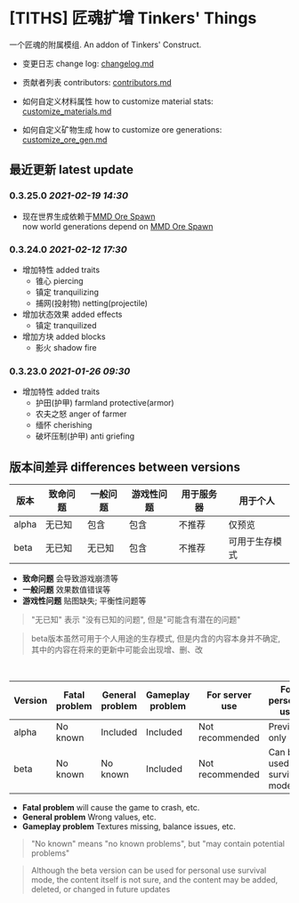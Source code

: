 # [TITHS] 匠魂扩增 Tinkers' Things

一个匠魂的附属模组. An addon of Tinkers' Construct.

* 变更日志 change log: [changelog.md](changelog.md)
* 贡献者列表 contributors: [contributors.md](contributors.md)

* 如何自定义材料属性 how to customize material stats: [customize_materials.md](customize_materials.md)
* 如何自定义矿物生成 how to customize ore generations: [customize_ore_gen.md](customize_ore_gen.md)

## 最近更新 latest update

### 0.3.25.0 _2021-02-19 14:30_

* 现在世界生成依赖于[MMD Ore Spawn](https://github.com/MinecraftModDevelopmentMods/OreSpawn)  
  now world generations depend on [MMD Ore Spawn](https://github.com/MinecraftModDevelopmentMods/OreSpawn)

### 0.3.24.0 _2021-02-12 17:30_

* 增加特性 added traits
  * 锥心 piercing
  * 镇定 tranquilizing
  * 捕网(投射物) netting(projectile)
* 增加状态效果 added effects
  * 镇定 tranquilized
* 增加方块 added blocks
  * 影火 shadow fire

### 0.3.23.0 _2021-01-26 09:30_

* 增加特性 added traits
  * 护田(护甲) farmland protective(armor)
  * 农夫之怒 anger of farmer
  * 缅怀 cherishing
  * 破坏压制(护甲) anti griefing

## 版本间差异 differences between versions

版本|致命问题|一般问题|游戏性问题|用于服务器|用于个人
-|-|-|-|-|-
alpha|无已知|包含|包含|不推荐|仅预览
beta|无已知|无已知|包含|不推荐|可用于生存模式

* **致命问题** 会导致游戏崩溃等
* **一般问题** 效果数值错误等
* **游戏性问题** 贴图缺失; 平衡性问题等

> "无已知" 表示 "没有已知的问题", 但是"可能含有潜在的问题"

> beta版本虽然可用于个人用途的生存模式, 但是内含的内容本身并不确定, 其中的内容在将来的更新中可能会出现增、删、改

<br>

Version|Fatal problem|General problem|Gameplay problem|For server use|For personal use
-|-|-|-|-|-
alpha|No known|Included|Included|Not recommended|Preview only
beta|No known|No known|Included|Not recommended|Can be used for survival mode

* **Fatal problem** will cause the game to crash, etc.
* **General problem** Wrong values, etc.
* **Gameplay problem** Textures missing, balance issues, etc.

> "No known" means "no known problems", but "may contain potential problems"

> Although the beta version can be used for personal use survival mode, the content itself is not sure, and the content may be added, deleted, or changed in future updates
